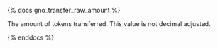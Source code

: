 {% docs gno_transfer_raw_amount %}

The amount of tokens transferred. This value is not decimal adjusted. 

{% enddocs %}
